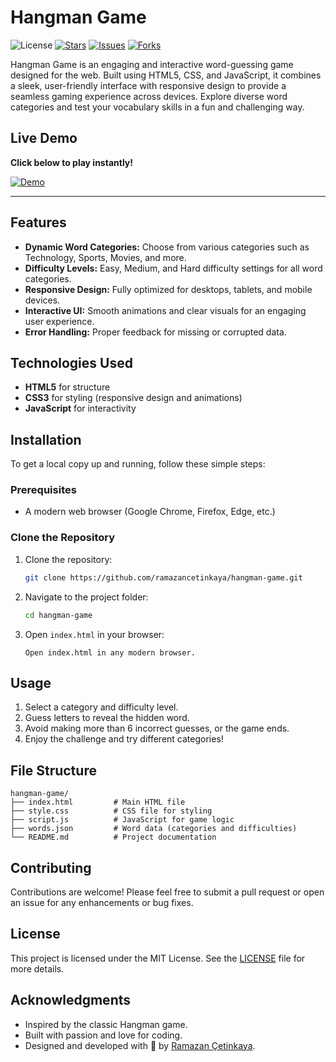 # Hangman Game

![License](https://img.shields.io/badge/License-MIT-blue?style=for-the-badge&logo=open-source-initiative&logoColor=white)
[![Stars](https://img.shields.io/github/stars/ramazancetinkaya/hangman-game?style=for-the-badge&color=FAD02E&logo=github)](https://github.com/ramazancetinkaya/hangman-game/stargazers)
[![Issues](https://img.shields.io/github/issues/ramazancetinkaya/hangman-game?style=for-the-badge&color=E4405F&logo=github)](https://github.com/ramazancetinkaya/hangman-game/issues)
[![Forks](https://img.shields.io/github/forks/ramazancetinkaya/hangman-game?style=for-the-badge&color=00C853&logo=github)](https://github.com/ramazancetinkaya/hangman-game/network/members)

Hangman Game is an engaging and interactive word-guessing game designed for the web. Built using HTML5, CSS, and JavaScript, it combines a sleek, user-friendly interface with responsive design to provide a seamless gaming experience across devices. Explore diverse word categories and test your vocabulary skills in a fun and challenging way.

## Live Demo

**Click below to play instantly!**

[![Demo](https://img.shields.io/badge/Demo-Play%20Now-blue?style=for-the-badge)](https://ramazancetinkaya.github.io/hangman-game)

---

## Features

- **Dynamic Word Categories:** Choose from various categories such as Technology, Sports, Movies, and more.
- **Difficulty Levels:** Easy, Medium, and Hard difficulty settings for all word categories.
- **Responsive Design:** Fully optimized for desktops, tablets, and mobile devices.
- **Interactive UI:** Smooth animations and clear visuals for an engaging user experience.
- **Error Handling:** Proper feedback for missing or corrupted data.

## Technologies Used

- **HTML5** for structure
- **CSS3** for styling (responsive design and animations)
- **JavaScript** for interactivity

## Installation

To get a local copy up and running, follow these simple steps:

### Prerequisites

- A modern web browser (Google Chrome, Firefox, Edge, etc.)

### Clone the Repository

1. Clone the repository:
   ```bash
   git clone https://github.com/ramazancetinkaya/hangman-game.git
   ```

2. Navigate to the project folder:
   ```bash
   cd hangman-game
   ```

3. Open `index.html` in your browser:
   ```
   Open index.html in any modern browser.
   ```

## Usage

1. Select a category and difficulty level.
2. Guess letters to reveal the hidden word.
3. Avoid making more than 6 incorrect guesses, or the game ends.
4. Enjoy the challenge and try different categories!

## File Structure

```
hangman-game/
├── index.html         # Main HTML file
├── style.css          # CSS file for styling
├── script.js          # JavaScript for game logic
├── words.json         # Word data (categories and difficulties)
└── README.md          # Project documentation
```

## Contributing

Contributions are welcome! Please feel free to submit a pull request or open an issue for any enhancements or bug fixes.

## License

This project is licensed under the MIT License. See the [LICENSE](LICENSE) file for more details.

## Acknowledgments

- Inspired by the classic Hangman game.  
- Built with passion and love for coding.  
- Designed and developed with 💖 by [Ramazan Çetinkaya](https://github.com/ramazancetinkaya).
